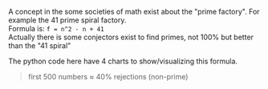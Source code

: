 A concept in the some societies of math exist about the "prime factory". For example the 41 prime spiral factory.\
Formula is: `f = n^2 - n + 41`\
Actually there is some conjectors exist to find primes, not 100% but better than the "41 spiral"

The python code here have 4 charts to show/visualizing this formula.

> first 500 numbers ≈ 40% rejections (non-prime)

